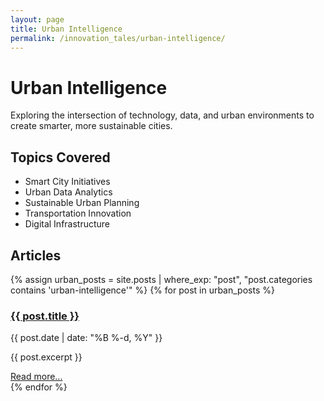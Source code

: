 ```yaml
---
layout: page
title: Urban Intelligence
permalink: /innovation_tales/urban-intelligence/
---
```


# Urban Intelligence

Exploring the intersection of technology, data, and urban environments to create smarter, more sustainable cities.

## Topics Covered

- Smart City Initiatives
- Urban Data Analytics
- Sustainable Urban Planning
- Transportation Innovation
- Digital Infrastructure

## Articles

{% assign urban_posts = site.posts | where_exp: "post", "post.categories contains 'urban-intelligence'" %}
{% for post in urban_posts %}
  <div class="post-preview">
    <h3><a href="{{ post.url | relative_url }}">{{ post.title }}</a></h3>
    <p class="post-meta">{{ post.date | date: "%B %-d, %Y" }}</p>
    <p>{{ post.excerpt }}</p>
    <a href="{{ post.url | relative_url }}">Read more...</a>
  </div>
{% endfor %}
